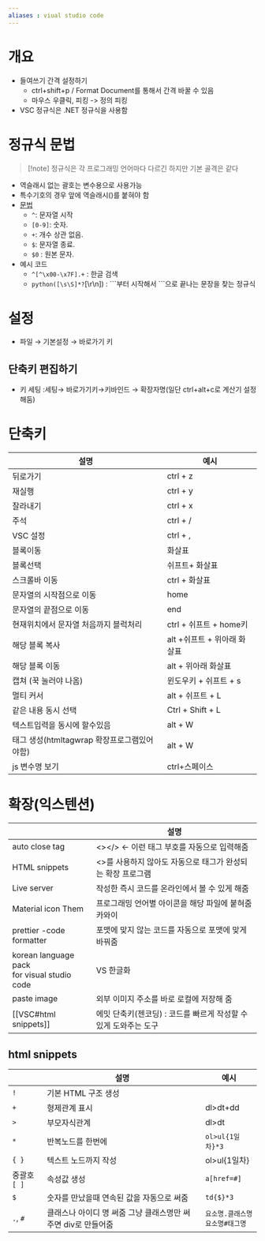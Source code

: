 ```yaml
---
aliases : viual studio code
---
```


# 개요
- 들여쓰기 간격 설정하기 
	- ctrl+shift+p / Format Document를 통해서 간격 바꿀 수 있음
	- 마우스 우클릭, 피킹 -> 정의 피킹
- VSC 정규식은 .NET 정규식을 사용함 

# 정규식 문법
>[!note] 정규식은 각 프로그래밍 언어마다 다르긴 하지만 기본 골격은 같다
- 역슬래시 없는 괄호는 변수용으로 사용가능
- 특수기호의 경우 앞에 역슬래시(\)를 붙혀야 함
- [문법](https://learn.microsoft.com/ko-kr/visualstudio/ide/using-regular-expressions-in-visual-studio?view=vs-2022)
	- `^`: 문자열 시작
	- `[0-9]`: 숫자.
	- `+`: 개수 상관 없음.
	- `$`: 문자열 종료.
	- `$0` : 원본 문자.
- 예시 코드
	- `^[^\x00-\x7F].+` : 한글 검색
	- ```python([\s\S]*?```[\r\n]) : \`\`\`부터 시작해서 \`\`\`으로 끝나는 문장을 찾는 정규식


# 설정
- 파일 → 기본설정 → 바로가기 키

## 단축키 편집하기
- 키 세팅 :세팅→ 바로가기키→키바인드 → 확장자명(일단 ctrl+alt+c로 계산기 설정해둠)

# 단축키
설명       | 예시             
--------- | ---------------- 
뒤로가기 | ctrl + z
재실행 | ctrl + y
잘라내기 | ctrl + x
주석 | ctrl + /
VSC 설정 | ctrl + ,
블록이동 | 화살표
블록선택 | 쉬프트+ 화살표
스크롤바 이동 | ctrl + 화살표
문자열의 시작점으로 이동 | home
문자열의 끝점으로 이동 | end
현재위치에서 문자열 처음까지 블럭처리 | ctrl + 쉬프트 + home키
해당 블록 복사 | alt +쉬프트 + 위아래 화살표
해당 블록 이동 | alt + 위아래 화살표
캡쳐 (꾹 눌러야 나옴) | 윈도우키 + 쉬프트 + s
멀티 커서 | alt + 쉬프트 + L
같은 내용 동시 선택 | Ctrl + Shift + L
텍스트입력을 동시에 할수있음 | alt + W
태그 생성(htmltagwrap 확장프로그램있어야함) | alt + W
js 변수명 보기 | ctrl+스페이스

# 확장(익스텐션)
|                                                  | 설명                                                        |
| ------------------------------------------------ | ----------------------------------------------------------- |
| auto close tag                                   | <></> ← 이런 태그 부호를 자동으로 입력해줌                  |
| HTML snippets                                    | <>를 사용하지 않아도 자동으로 태그가 완성되는 확장 프로그램 |
| Live server                                      | 작성한 즉시 코드를 온라인에서 볼 수 있게 해줌               |
| Material icon Them                               | 프로그래밍 언어별 아이콘을 해당 파일에 붙혀줌 카와이        |
| prettier -code formatter                         | 포맷에 맞지 않는 코드를 자동으로 포맷에 맞게 바꿔줌         |
| korean language pack <br>for visual studio code | VS 한글화                                                   |
| paste image                                      | 외부 이미지 주소를 바로 로컬에 저장해 줌                    |
| [[VSC#html snippets]]                                    | 에밋 단축키(젠코딩) : 코드를 빠르게 작성할 수 있게 도와주는 도구  <br>                                                           |




## html snippets
|              | 설명                                      | 예시             |
| ------------ | ----------------------------------------- | ---------------- |
| `!`          | 기본 HTML 구조 생성                       |                  |
| `+`          | 형제관계 표시                             | dl>dt+dd         |
| `>`          | 부모자식관계                              | dl>dt            |
| `*`          | 반복노드를 한번에                         | `ol>ul{1일차}*3` |
| `{ }`        | 텍스트 노드까지 작성                      | ol>ul{1일차}     |
| 중괄호 `[ ]` | 속성값 생성                               | `a[href=#]`      |
| `$`          | 숫자를 만났을때 연속된 값을 자동으로 써줌 | `td{$}*3`        |
| `.`, `#`             |  클래스나 아이디 명 써줌 그냥 클래스명만 써주면 div로 만들어줌                | `요소명.클래스명`<br>`요소명#태그명 `                |


